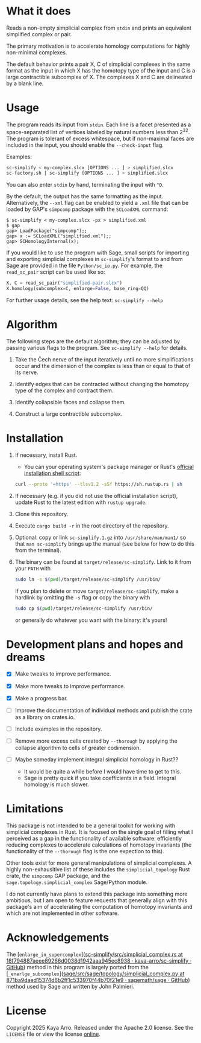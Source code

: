 # What it does

Reads a non-empty simplicial complex from `stdin` and prints an equivalent simplified complex or pair.

The primary motivation is to accelerate homology computations for highly non-minimal complexes.

The default behavior prints a pair X, C of simplicial complexes in the same format as the input in which X has the homotopy type of the input and C is a large contractible subcomplex of X. The complexes X and C are delineated by a blank line.

# Usage

The program reads its input from `stdin`. Each line is a facet presented as a space-separated list of vertices labeled by natural numbers less than 2<sup>32</sup>. The program is tolerant of excess whitespace, but if non-maximal faces are included in the input, you should enable the `--check-input` flag.

Examples:

```bash
sc-simplify < my-complex.slcx [OPTIONS ... ] > simplified.slcx
sc-factory.sh | sc-simplify [OPTIONS ... ] > simplified.slcx
```

You can also enter `stdin` by hand, terminating the input with `^D`.

By the default, the output has the same formatting as the input. Alternatively, the `--xml` flag can be enabled to yield a `.xml` file that can be loaded by GAP's `simpcomp` package with the `SCLoadXML` command:

```
$ sc-simplify < my-complex.slcx -px > simplified.xml
$ gap
gap> LoadPackage("simpcomp");;
gap> x := SCLoadXML("simplified.xml");;
gap> SCHomologyInternal(x);
```

If you would like to use the program with Sage, small scripts for importing and exporting simplicial complexes in `sc-simplify`'s format to and from Sage are provided in the file `Python/sc_io.py`. For example, the `read_sc_pair` script can be used like so:

```python
X, C = read_sc_pair("simplified-pair.slcx")
X.homology(subcomplex=C, enlarge=False, base_ring=QQ)
```

For further usage details, see the help text: `sc-simplify --help`

# Algorithm

The following steps are the default algorithm; they can be adjusted by passing various flags to the program. See `sc-simplify --help` for details.

1. Take the Čech nerve of the input iteratively until no more simplifications occur and the dimension of the complex is less than or equal to that of its nerve.

2. Identify edges that can be contracted without changing the homotopy type of the complex and contract them.

3. Identify collapsible faces and collapse them.

4. Construct a large contractible subcomplex.

# Installation

1. If necessary, install Rust.
   
   - You can your operating system's package manager or Rust's [official installation shell script](https://www.rust-lang.org/tools/install):
   
   ```bash
   curl --proto '=https' --tlsv1.2 -sSf https://sh.rustup.rs | sh
   ```

2. If necessary (e.g. if you did not use the official installation script), update Rust to the latest edition with `rustup upgrade`.

3. Clone this repository.

4. Execute `cargo build -r` in the root directory of the repository.

5. Optional: copy or link `sc-simplify.1.gz` into `/usr/share/man/man1/` so that `man sc-simplify` brings up the manual (see below for how to do this from the terminal).

6. The binary can be found at `target/release/sc-simplify`. Link to it from your `PATH` with
   
   ```bash
   sudo ln -s $(pwd)/target/release/sc-simplify /usr/bin/
   ```
   
   If you plan to delete or move `target/release/sc-simplify`, make a hardlink by omitting the `-s` flag or copy the binary with
   
   ```bash
   sudo cp $(pwd)/target/release/sc-simplify /usr/bin/
   ```
   
   or generally do whatever you want with the binary: it's yours!

# Development plans and hopes and dreams

- [x] Make tweaks to improve performance.

- [x] Make more tweaks to improve performance.

- [x] Make a progress bar.

- [ ] Improve the documentation of individual methods and publish the crate as a library on crates.io.

- [ ] Include examples in the repository.

- [ ] Remove more excess cells created by `--thorough` by applying the collapse algorithm to cells of greater codimension.

- [ ] Maybe someday implement integral simplicial homology in Rust??
  
  - It would be quite a while before I would have time to get to this.
  - Sage is pretty quick if you take coefficients in a field. Integral homology is much slower.

# Limitations

This package is not intended to be a general toolkit for working with simplicial complexes in Rust. It is focused on the single goal of filling what I perceived as a gap in the functionality of available software: efficiently reducing complexes to accelerate calculations of homotopy invariants (the functionality of the `--thorough` flag is the one expection to this).

Other tools exist for more general manipulations of simplicial complexes. A highly non-exhausitive list of these includes the `simplicial_topology` Rust crate, the `simpcomp` GAP package, and the `sage.topology.simplicial_complex` Sage/Python module.

I do not currently have plans to extend this package into something more ambitious, but I am open to feature requests that generally align with this package's aim of accelerating the computation of homotopy invariants and which are not implemented in other software.

# Acknowledgements

The [`enlarge_in_supercomplex`]([sc-simplify/src/simplicial_complex.rs at 18f794887aeee89266d0038d1942aaa945ec8938 · kaya-arro/sc-simplify · GitHub](https://github.com/kaya-arro/sc-simplify/blob/18f794887aeee89266d0038d1942aaa945ec8938/src/simplicial_complex.rs#L170)) method in this program is largely ported from the [`_enarlge_subcomplex`]([sage/src/sage/topology/simplicial_complex.py at 871ba9daed15374d6b2ff1c533970f44b70f21e9 · sagemath/sage · GitHub](https://github.com/sagemath/sage/blob/871ba9daed15374d6b2ff1c533970f44b70f21e9/src/sage/topology/simplicial_complex.py#L3901)) method used by Sage and written by John Palmieri.

# License

Copyright 2025 Kaya Arro. Released under the Apache 2.0 license. See the `LICENSE` file or view the license [online](http://www.apache.org/licenses/LICENSE-2.0).
